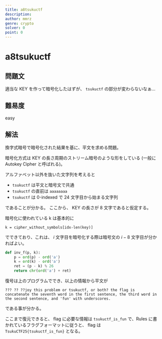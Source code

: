 ```yaml
---
title: a8tsukuctf
description: 
author: mmrz
genre: crypto
solver: 0 
point: 0
---
```


# a8tsukuctf

## 問題文

適当な KEY を作って暗号化したはずが、 ``tsukuctf`` の部分が変わらないなぁ...

## 難易度

easy

## 解法

換字式暗号で暗号化された結果を基に、平文を求める問題。

暗号化方式は KEY の長さ周期のストリーム暗号のような形をしている (一般に Autokey Cipher と呼ばれる)。

アルファベット以外を抜いた文字列を考えると

- ``tsukuctf`` は平文と暗号文で共通
- ``tsukuctf`` の直前は ``aaaaaaaa``
- ``tsukuctf`` は 0-indexed で 24 文字目から始まる文字列

であることが分かる。
ここから、 KEY の長さが 8 文字であると仮定する。

暗号化に使われている k は基本的に

``k = cipher_without_symbols[idx-len(key)]`` 

でできており、これは、 $i$ 文字目を暗号化する際は暗号文の $i-8$ 文字目が分かればよい。

```python
def inv_f(p, k):
    p = ord(p) - ord('a')
    k = ord(k) - ord('a')
    ret = (p - k) % 26
    return chr(ord('a') + ret)
```

復号は上のプログラムででき、以上の情報から平文が

``??? ?? ??joy this problem or tsukuctf, or both? the flag is concatenate the seventh word in the first sentence, the third word in the second sentence, and 'fun' with underscores.``

である事が分かる。

ここまで復元できると、 flag に必要な情報は ``tsukuctf_is_fun`` で、Rules に書かれているフラグフォーマットに従うと、 flag は ``TsukuCTF25{tsukuctf_is_fun}`` となる。
